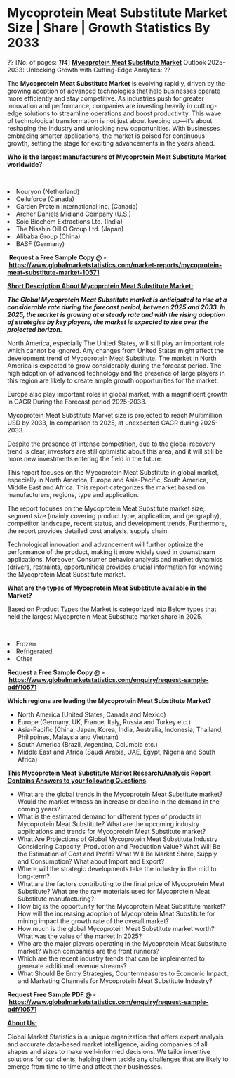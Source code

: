<H1>Mycoprotein Meat Substitute Market Size | Share | Growth Statistics By 2033</H1><p>?? [No. of pages:&nbsp;<strong><em>114</em></strong>]&nbsp;<strong><a href="https://www.globalmarketstatistics.com/market-reports/mycoprotein-meat-substitute-market-10571">Mycoprotein Meat Substitute&nbsp;Market</a></strong>&nbsp;Outlook 2025-2033: Unlocking Growth with Cutting-Edge Analytics: ??</p><p>The <strong>Mycoprotein Meat Substitute Market</strong> is evolving rapidly, driven by the growing adoption of advanced technologies that help businesses operate more efficiently and stay competitive. As industries push for greater innovation and performance, companies are investing heavily in cutting-edge solutions to streamline operations and boost productivity. This wave of technological transformation is not just about keeping up&mdash;it&rsquo;s about reshaping the industry and unlocking new opportunities. With businesses embracing smarter applications, the market is poised for continuous growth, setting the stage for exciting advancements in the years ahead.</p><p><strong>Who is the largest manufacturers of Mycoprotein Meat Substitute Market worldwide?</strong></p><p>&nbsp;<li>Nouryon (Netherland)<li> Celluforce (Canada)<li> Garden Protein International Inc. (Canada)<li> Archer Daniels Midland Company (U.S.)<li> Soic Biochem Extractions Ltd. (India)<li> The Nisshin OilliO Group Ltd. (Japan)<li> Alibaba Group (China)<li> BASF (Germany)</p><p>&nbsp;<strong>Request a Free Sample Copy @ -&nbsp;<a href="https://www.globalmarketstatistics.com/market-reports/mycoprotein-meat-substitute-market-10571">https://www.globalmarketstatistics.com/market-reports/mycoprotein-meat-substitute-market-10571</a></strong></p><p><strong><u>Short Description About Mycoprotein Meat Substitute Market:</u></strong></p><p><strong><em>The Global Mycoprotein Meat Substitute market is anticipated to rise at a considerable rate during the forecast period, between 2025 and 2033. In 2025, the market is growing at a steady rate and with the rising adoption of strategies by key players, the market is expected to rise over the projected horizon.</em></strong></p><p>North America, especially The United States, will still play an important role which cannot be ignored. Any changes from United States might affect the development trend of Mycoprotein Meat Substitute. The market in North America is expected to grow considerably during the forecast period. The high adoption of advanced technology and the presence of large players in this region are likely to create ample growth opportunities for the market.</p><p>Europe also play important roles in global market, with a magnificent growth in CAGR During the Forecast period 2025-2033.</p><p>Mycoprotein Meat Substitute Market size is projected to reach Multimillion USD by 2033, In comparison to 2025, at unexpected CAGR during 2025-2033.</p><p>Despite the presence of intense competition, due to the global recovery trend is clear, investors are still optimistic about this area, and it will still be more new investments entering the field in the future.</p><p>This report focuses on the Mycoprotein Meat Substitute in global market, especially in North America, Europe and Asia-Pacific, South America, Middle East and Africa. This report categorizes the market based on manufacturers, regions, type and application.</p><p>The report focuses on the Mycoprotein Meat Substitute market size, segment size (mainly covering product type, application, and geography), competitor landscape, recent status, and development trends. Furthermore, the report provides detailed cost analysis, supply chain.</p><p>Technological innovation and advancement will further optimize the performance of the product, making it more widely used in downstream applications. Moreover, Consumer behavior analysis and market dynamics (drivers, restraints, opportunities) provides crucial information for knowing the Mycoprotein Meat Substitute market.</p><p><strong>What are the types of Mycoprotein Meat Substitute available in the Market?</strong></p><p>Based on Product Types the Market is categorized into Below types that held the largest Mycoprotein Meat Substitute market share in 2025.</p><p>&nbsp;<li>Frozen<li> Refrigerated<li> Other&nbsp;</p><p><strong>Request a Free Sample Copy @ -&nbsp;<a href="https://www.globalmarketstatistics.com/enquiry/request-sample-pdf/10571">https://www.globalmarketstatistics.com/enquiry/request-sample-pdf/10571</a></strong></p><p><strong>Which regions are leading the Mycoprotein Meat Substitute Market?</strong></p><ul><li>North America (United States, Canada and Mexico)</li><li>Europe (Germany, UK, France, Italy, Russia and Turkey etc.)</li><li>Asia-Pacific (China, Japan, Korea, India, Australia, Indonesia, Thailand, Philippines, Malaysia and Vietnam)</li><li>South America (Brazil, Argentina, Columbia etc.)</li><li>Middle East and Africa (Saudi Arabia, UAE, Egypt, Nigeria and South Africa)</li></ul><p><strong><u>This Mycoprotein Meat Substitute Market Research/Analysis Report Contains Answers to your following Questions</u></strong></p><ul><li>What are the global trends in the Mycoprotein Meat Substitute market? Would the market witness an increase or decline in the demand in the coming years?</li><li>What is the estimated demand for different types of products in Mycoprotein Meat Substitute? What are the upcoming industry applications and trends for Mycoprotein Meat Substitute market?</li><li>What Are Projections of Global Mycoprotein Meat Substitute Industry Considering Capacity, Production and Production Value? What Will Be the Estimation of Cost and Profit? What Will Be Market Share, Supply and Consumption? What about Import and Export?</li><li>Where will the strategic developments take the industry in the mid to long-term?</li><li>What are the factors contributing to the final price of Mycoprotein Meat Substitute? What are the raw materials used for Mycoprotein Meat Substitute manufacturing?</li><li>How big is the opportunity for the Mycoprotein Meat Substitute market? How will the increasing adoption of Mycoprotein Meat Substitute for mining impact the growth rate of the overall market?</li><li>How much is the global Mycoprotein Meat Substitute market worth? What was the value of the market In 2025?</li><li>Who are the major players operating in the Mycoprotein Meat Substitute market? Which companies are the front runners?</li><li>Which are the recent industry trends that can be implemented to generate additional revenue streams?</li><li>What Should Be Entry Strategies, Countermeasures to Economic Impact, and Marketing Channels for Mycoprotein Meat Substitute Industry?</li></ul><p><strong>Request Free Sample PDF @ -&nbsp;<a href="https://www.globalmarketstatistics.com/enquiry/request-sample-pdf/10571">https://www.globalmarketstatistics.com/enquiry/request-sample-pdf/10571</a></strong></p><p><strong><u>About Us:</u></strong></p><p>Global Market Statistics&nbsp;is a unique organization that offers expert analysis and accurate data-based market intelligence, aiding companies of all shapes and sizes to make well-informed decisions. We tailor inventive solutions for our clients, helping them tackle any challenges that are likely to emerge from time to time and affect their businesses.</p>
